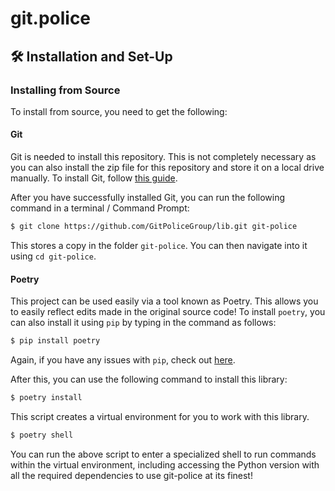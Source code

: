 # git.police

<!--
[![PyPI Latest Release](https://img.shields.io/pypi/v/git-police.svg?logo=python&logoColor=white&color=blue)](https://pypi.org/project/git-police/)
[![PyPI Downloads](https://static.pepy.tech/badge/git-police)](https://pepy.tech/project/git-police)
[![GitHub Page Views Count](https://badges.toozhao.com/badges/01J0NWXGZ7XGDPFYWHZ9EX1F46/blue.svg)](https://github.com/GitPoliceGroup/lib)
[![GitHub Release Date](https://img.shields.io/github/release-date/GitPoliceGroup/lib?logo=github&label=latest%20release&color=blue)](https://github.com/GitPoliceGroup/lib/releases/latest)
[![GitHub Actions Workflow Status](https://img.shields.io/github/actions/workflow/status/GitPoliceGroup/lib/docs.yml?label=Docs%20CI&color=blue)](https://GitPoliceGroup.github.io/lib/)
-->

## 🛠️ Installation and Set-Up

<!--
<h3>Installing from PyPI</h3>

Yes, we have published git-police on PyPI! To install git-police and all its dependencies, the easiest method would be to use `pip` to query PyPI. This should, by default, be present in your Python installation. To, install run the following command in a terminal or Command Prompt / Powershell:

```bash
$ pip install git-police
```

Depending on the OS, you might need to use `pip3` instead. If the command is not found, you can choose to use the following command too:

```bash
$ python -m pip install git-police
```

Here too, `python` or `pip` might be replaced with `py` or `python3` and `pip3` depending on the OS and installation configuration. If you have any issues with this, it is always helpful to consult 
[Stack Overflow](https://stackoverflow.com/).
-->

<h3>Installing from Source</h3>

To install from source, you need to get the following:

#### Git

Git is needed to install this repository. This is not completely necessary as you can also install the zip file for this repository and store it on a local drive manually. To install Git, follow [this guide](https://git-scm.com/book/en/v2/Getting-Started-Installing-Git).

After you have successfully installed Git, you can run the following command in a terminal / Command Prompt:

```bash
$ git clone https://github.com/GitPoliceGroup/lib.git git-police
```

This stores a copy in the folder `git-police`. You can then navigate into it using `cd git-police`.

#### Poetry

This project can be used easily via a tool known as Poetry. This allows you to easily reflect edits made in the original source code! To install `poetry`, you can also install it using `pip` by typing in the command as follows:

```bash
$ pip install poetry
```

Again, if you have any issues with `pip`, check out [here](#installing-from-pypi).

After this, you can use the following command to install this library:

```bash
$ poetry install
```

This script creates a virtual environment for you to work with this library.

```bash
$ poetry shell
```

You can run the above script to enter a specialized shell to run commands within the virtual environment, including accessing the Python version with all the required dependencies to use git-police at its finest!